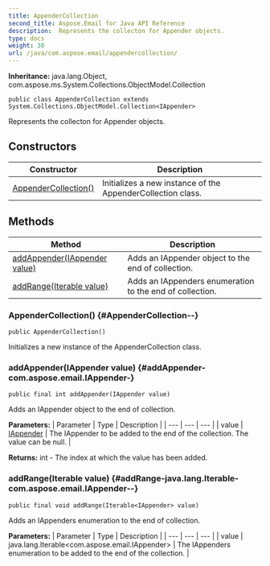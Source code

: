 ```yaml
---
title: AppenderCollection
second_title: Aspose.Email for Java API Reference
description:  Represents the collecton for Appender objects.
type: docs
weight: 30
url: /java/com.aspose.email/appendercollection/
---
```

**Inheritance:**
java.lang.Object, com.aspose.ms.System.Collections.ObjectModel.Collection
```
public class AppenderCollection extends System.Collections.ObjectModel.Collection<IAppender>
```

Represents the collecton for Appender objects.
## Constructors

| Constructor | Description |
| --- | --- |
| [AppenderCollection()](#AppenderCollection--) | Initializes a new instance of the AppenderCollection class. |
## Methods

| Method | Description |
| --- | --- |
| [addAppender(IAppender value)](#addAppender-com.aspose.email.IAppender-) | Adds an IAppender object to the end of collection. |
| [addRange(Iterable<IAppender> value)](#addRange-java.lang.Iterable-com.aspose.email.IAppender--) | Adds an IAppenders enumeration to the end of collection. |
### AppenderCollection() {#AppenderCollection--}
```
public AppenderCollection()
```


Initializes a new instance of the AppenderCollection class.

### addAppender(IAppender value) {#addAppender-com.aspose.email.IAppender-}
```
public final int addAppender(IAppender value)
```


Adds an IAppender object to the end of collection.

**Parameters:**
| Parameter | Type | Description |
| --- | --- | --- |
| value | [IAppender](../../com.aspose.email/iappender) | The IAppender to be added to the end of the collection. The value can be null. |

**Returns:**
int - The index at which the value has been added.
### addRange(Iterable<IAppender> value) {#addRange-java.lang.Iterable-com.aspose.email.IAppender--}
```
public final void addRange(Iterable<IAppender> value)
```


Adds an IAppenders enumeration to the end of collection.

**Parameters:**
| Parameter | Type | Description |
| --- | --- | --- |
| value | java.lang.Iterable<com.aspose.email.IAppender> | The IAppenders enumeration to be added to the end of the collection. |

